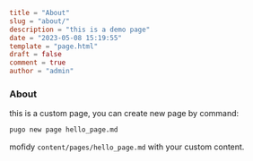 ```toml
title = "About"
slug = "about/"
description = "this is a demo page"
date = "2023-05-08 15:19:55"
template = "page.html"
draft = false
comment = true
author = "admin"
```
### About

this is a custom page, you can create new page by command:

```bash
pugo new page hello_page.md
```

mofidy `content/pages/hello_page.md` with your custom content.
